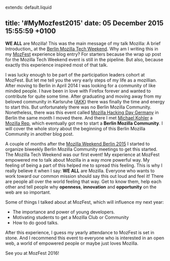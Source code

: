 extends: default.liquid

title: '#MyMozfest2015'
date: 05 December 2015 15:55:59 +0100
---
**WE ALL** are Mozilla! This was the main message of my talk
Mozilla: A brief Introduction\_ at the [Berlin Mozilla Tech Weekend].
Why am I writing this in my [MozFest] experience blog entry? For
starters because the wrap up post for the Mozilla Tech Weekend event is
still in the pipeline. But also, because exactly this experience
inspired most of that talk.

I was lucky enough to be part of the participation leaders cohort at
MozFest. But let me tell you the very early steps of my life as a
mozillian. After moving to Berlin in April 2014 I was looking for a
community of like minded people. I have been in love with Firefox
forever and wanted to contribute for quite some time. After graduating
and moving away from my beloved community in Karlsruhe ([AKK]) there was
finally the time and energy to start this. But unfortunately there was
no Berlin Mozilla Community. Nonetheless, there was this event called
[Mozilla Hacking Day Germany] in Berlin the same month I moved there.
And there I met [Michael Kohler] a [Mozilla Rep], which eventually got
me to start a **Berlin Mozilla Community**. I will cover the whole story
about the beginning of this Berlin Mozilla Community in another blog
post.

A couple of months after the [Mozilla Weekend Berlin 2015] I started to
organize biweekly Berlin Mozilla Community meetings to get this started.
The Mozilla Tech Weekend was our first event! My experience at MozFest
empowered me to talk about Mozilla in a way more powerful way. My
feeling of being a part of this helped me to spread this feeling. This
is why I really believe it when I say: **WE ALL** are Mozilla. Everyone
who wants to work toward our common mission should say this out loud and
feel it! There are people all over the world feeling that way. Get to
know them, help each other and tell people why **openness**, **innovation**
and **opportunity** on the web are so important.

Some of things I talked about at MozFest, which will influence my next
year:

-   The importance and power of young developers.
-   Motivating students to get a Mozilla Club or Community
-   How to do good talks.

After this experience, I guess my yearly attendance to MozFest is set in
stone. And I recommend this event to everyone who is interested in an
open web, a world of empowered people or maybe just loves Mozilla.

See you at MozFest 2016!

  [Berlin Mozilla Tech Weekend]: http://www.meetup.com/Berlin-Mozilla-Meetup/events/226461969/
  [MozFest]: https://2015.mozillafestival.org
  [AKK]: http://www.akk.org
  [Mozilla Hacking Day Germany]: https://reps.mozilla.org/e/mozilla-hacking-day-germany/
  [Michael Kohler]: https://reps.mozilla.org/u/michaelkohler/
  [Mozilla Rep]: https://reps.mozilla.org/
  [Mozilla Weekend Berlin 2015]: https://reps.mozilla.org/e/mozilla-weekend-berlin-2015/
